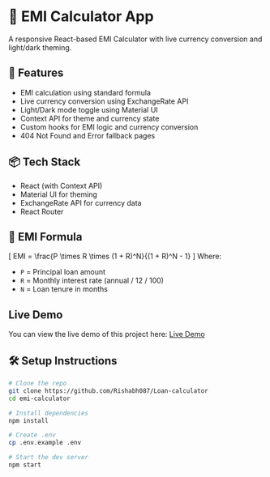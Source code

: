 # 💸 EMI Calculator App

A responsive React-based EMI Calculator with live currency conversion and light/dark theming.

## 🚀 Features
- EMI calculation using standard formula
- Live currency conversion using ExchangeRate API
- Light/Dark mode toggle using Material UI
- Context API for theme and currency state
- Custom hooks for EMI logic and currency conversion
- 404 Not Found and Error fallback pages

## 📦 Tech Stack
- React (with Context API)
- Material UI for theming
- ExchangeRate API for currency data
- React Router

## 🧮 EMI Formula
\[ EMI = \frac{P \times R \times (1 + R)^N}{(1 + R)^N - 1} \]
Where:
- `P` = Principal loan amount
- `R` = Monthly interest rate (annual / 12 / 100)
- `N` = Loan tenure in months

## Live Demo
You can view the live demo of this project here: [Live Demo](https://loan-calculator-self-iota.vercel.app/)


## 🛠️ Setup Instructions
```bash
# Clone the repo
git clone https://github.com/Rishabh087/Loan-calculator
cd emi-calculator

# Install dependencies
npm install

# Create .env
cp .env.example .env

# Start the dev server
npm start

